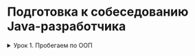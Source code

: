 # Подготовка к собеседованию Java-разработчика

<details>
<summary>Урок 1. Пробегаем по ООП</summary>

1. Создать builder для класса Person со следующими полями: String firstName, String lastName, String middleName, String country, String address, String phone, int age, String gender.  
   **Решение (BuilderPattern package):**  
   Класс Person с внутренним классом Builder; консольный вывод - DemoBuilder.


2. Описать ошибки в коде (см. задание в методичке) и предложить варианты оптимизации.  
   **Решение (CarsCodeReview package):**  
   Код-ревью в комментариях и продублирован в Answer.txt


3. Написать пример кода, который реализует принцип полиморфизма, на примере фигур — круг, квадрат, треугольник.  
   **Решение (ShapeDecorator package):**  
   Реализация принципа полиморфизма на примере фигур (круг, квадрат, треугольник) + паттерн Декоратор (для повторения).
</details>
